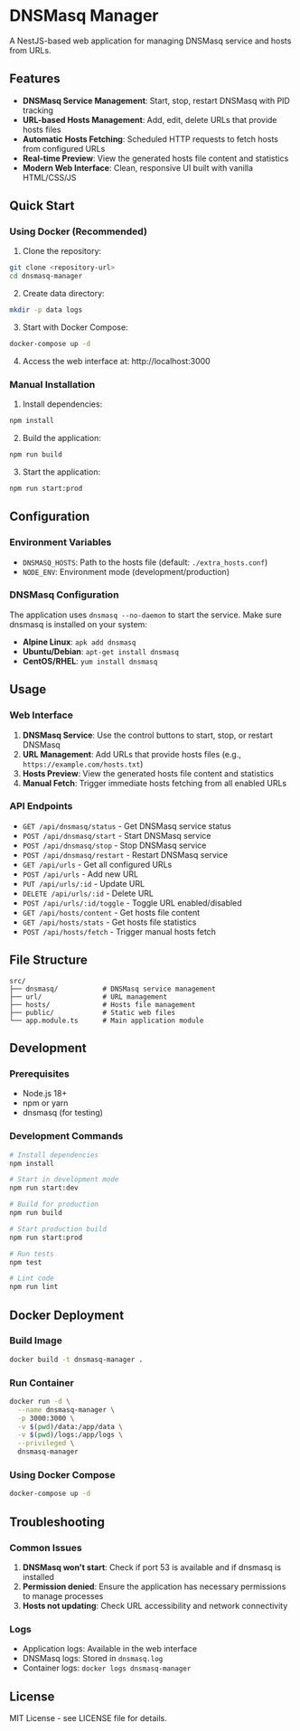 # DNSMasq Manager

A NestJS-based web application for managing DNSMasq service and hosts from URLs.

## Features

- **DNSMasq Service Management**: Start, stop, restart DNSMasq with PID tracking
- **URL-based Hosts Management**: Add, edit, delete URLs that provide hosts files
- **Automatic Hosts Fetching**: Scheduled HTTP requests to fetch hosts from configured URLs
- **Real-time Preview**: View the generated hosts file content and statistics
- **Modern Web Interface**: Clean, responsive UI built with vanilla HTML/CSS/JS

## Quick Start

### Using Docker (Recommended)

1. Clone the repository:
```bash
git clone <repository-url>
cd dnsmasq-manager
```

2. Create data directory:
```bash
mkdir -p data logs
```

3. Start with Docker Compose:
```bash
docker-compose up -d
```

4. Access the web interface at: http://localhost:3000

### Manual Installation

1. Install dependencies:
```bash
npm install
```

2. Build the application:
```bash
npm run build
```

3. Start the application:
```bash
npm run start:prod
```

## Configuration

### Environment Variables

- `DNSMASQ_HOSTS`: Path to the hosts file (default: `./extra_hosts.conf`)
- `NODE_ENV`: Environment mode (development/production)

### DNSMasq Configuration

The application uses `dnsmasq --no-daemon` to start the service. Make sure dnsmasq is installed on your system:

- **Alpine Linux**: `apk add dnsmasq`
- **Ubuntu/Debian**: `apt-get install dnsmasq`
- **CentOS/RHEL**: `yum install dnsmasq`

## Usage

### Web Interface

1. **DNSMasq Service**: Use the control buttons to start, stop, or restart DNSMasq
2. **URL Management**: Add URLs that provide hosts files (e.g., `https://example.com/hosts.txt`)
3. **Hosts Preview**: View the generated hosts file content and statistics
4. **Manual Fetch**: Trigger immediate hosts fetching from all enabled URLs

### API Endpoints

- `GET /api/dnsmasq/status` - Get DNSMasq service status
- `POST /api/dnsmasq/start` - Start DNSMasq service
- `POST /api/dnsmasq/stop` - Stop DNSMasq service
- `POST /api/dnsmasq/restart` - Restart DNSMasq service
- `GET /api/urls` - Get all configured URLs
- `POST /api/urls` - Add new URL
- `PUT /api/urls/:id` - Update URL
- `DELETE /api/urls/:id` - Delete URL
- `POST /api/urls/:id/toggle` - Toggle URL enabled/disabled
- `GET /api/hosts/content` - Get hosts file content
- `GET /api/hosts/stats` - Get hosts file statistics
- `POST /api/hosts/fetch` - Trigger manual hosts fetch

## File Structure

```
src/
├── dnsmasq/           # DNSMasq service management
├── url/               # URL management
├── hosts/             # Hosts file management
├── public/            # Static web files
└── app.module.ts      # Main application module
```

## Development

### Prerequisites

- Node.js 18+
- npm or yarn
- dnsmasq (for testing)

### Development Commands

```bash
# Install dependencies
npm install

# Start in development mode
npm run start:dev

# Build for production
npm run build

# Start production build
npm run start:prod

# Run tests
npm test

# Lint code
npm run lint
```

## Docker Deployment

### Build Image

```bash
docker build -t dnsmasq-manager .
```

### Run Container

```bash
docker run -d \
  --name dnsmasq-manager \
  -p 3000:3000 \
  -v $(pwd)/data:/app/data \
  -v $(pwd)/logs:/app/logs \
  --privileged \
  dnsmasq-manager
```

### Using Docker Compose

```bash
docker-compose up -d
```

## Troubleshooting

### Common Issues

1. **DNSMasq won't start**: Check if port 53 is available and if dnsmasq is installed
2. **Permission denied**: Ensure the application has necessary permissions to manage processes
3. **Hosts not updating**: Check URL accessibility and network connectivity

### Logs

- Application logs: Available in the web interface
- DNSMasq logs: Stored in `dnsmasq.log`
- Container logs: `docker logs dnsmasq-manager`

## License

MIT License - see LICENSE file for details.
